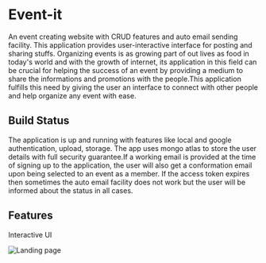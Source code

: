 # Event-it
An event creating website with CRUD features and auto email sending facility.
This application provides user-interactive interface for posting and sharing stuffs. Organizing events is as growing part of out lives as food in today's world and with the growth of internet, its application in this field can be crucial for helping the success of an event by providing a medium to share the informations and promotions with the people.This application fulfills this need by giving the user an interface to connect with other people and help organize any event with ease.

## Build Status
The application is up and running with features like local and google authentication, upload, storage. The app uses mongo atlas to store the user details with full security guarantee.If a working email is provided at the time of signing up to the application, the user will also get a conformation email upon being selected to an event as a member. If the access token expires then sometimes the auto email facility does not work but the user will be informed about the status in all cases.

## Features
Interactive UI

![Landing page](https://www.google.com/url?sa=i&url=https%3A%2F%2Fpixabay.com%2Fimages%2Fsearch%2Fnature%2F&psig=AOvVaw1aMsAQfQFeewLjqLcgOtzH&ust=1651605325215000&source=images&cd=vfe&ved=0CAwQjRxqFwoTCICci-7DwfcCFQAAAAAdAAAAABAD)
